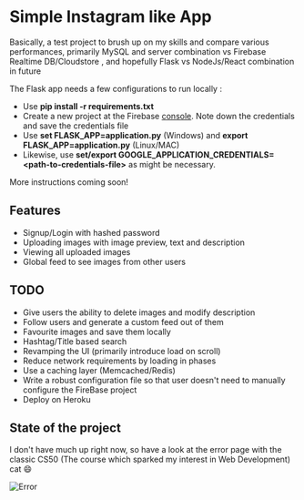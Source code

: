# Simple Instagram like App
Basically, a test project to brush up on my skills and compare various performances, primarily MySQL and server combination vs Firebase Realtime DB/Cloudstore , and hopefully Flask vs NodeJs/React combination in future

The Flask app needs a few configurations to run locally :
- Use **pip install -r requirements.txt**
- Create a new project at the Firebase [console](https://console.firebase.google.com). Note down the credentials and save the credentials file
- Use **set FLASK_APP=application.py** (Windows) and **export FLASK_APP=application.py** (Linux/MAC)
- Likewise, use **set/export GOOGLE_APPLICATION_CREDENTIALS=\<path-to-credentials-file>** as might be necessary.

More instructions coming soon!

## Features

- Signup/Login with hashed password
- Uploading images with image preview, text and description
- Viewing all uploaded images
- Global feed to see images from other users

## TODO

- Give users the ability to delete images and modify description
- Follow users and generate a custom feed out of them
- Favourite images and save them locally
- Hashtag/Title based search
- Revamping the UI (primarily introduce load on scroll)
- Reduce network requirements by loading in phases
- Use a caching layer (Memcached/Redis)
- Write a robust configuration file so that user doesn't need to manually configure the FireBase project
- Deploy on Heroku

## State of the project

I don't have much up right now, so have a look at the error page with the classic CS50 (The course which sparked my interest in Web Development) cat :smile:

![Error](https://user-images.githubusercontent.com/25523604/64475286-7802d400-d19e-11e9-8ddc-72da3565a085.PNG)
